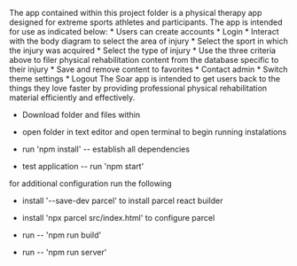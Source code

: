 The app contained within this project folder is a physical therapy app designed for extreme sports athletes and participants. The app is intended for use as indicated below: 
    * Users can create accounts 
    * Login
    * Interact with the body diagram to select the area of injury 
    * Select the sport in which the injury was acquired 
    * Select the type of injury
    * Use the three criteria above to filer physical rehabilitation content from the database specific to their injury
    * Save and remove content to favorites
    * Contact admin 
    * Switch theme settings
    * Logout 
The Soar app is intended to get users back to the things they love faster by providing professional physical rehabilitation material efficiently and effectively. 



* Download folder and files within

* open folder in text editor and open terminal to begin running instalations

* run 'npm install' -- establish all dependencies

* test application -- run 'npm start'

for additional configuration run the following

* install '--save-dev parcel' to install parcel react    builder


* install 'npx parcel src/index.html' to configure parcel

* run --  'npm run build' 

* run -- 'npm run server' 

